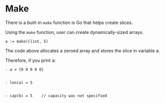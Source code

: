# Make

There is a built-in `make` function is Go that helps create slices.


Using the `make` function, user can create dynamically-sized arrays.

```
a := make([]int, 5)
```
The code above allocates a zeroed array and stores the slice in variable a.


Therefore, if you print a:


    - a = [0 0 0 0 0]


    - len(a) = 5


    - cap(b) = 5    // capacity was not specified
 
